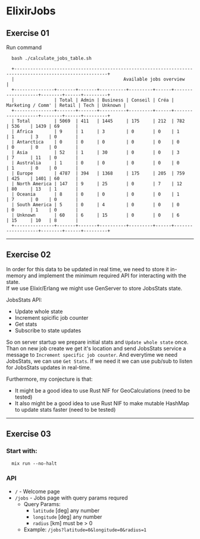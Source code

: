 # ElixirJobs

## Exercise 01

Run command
```
  bash ./calculate_jobs_table.sh

  +---------------------------------------------------------------------------------------------------------+
  |                                         Available jobs overview                                         |
  +---------------+-------+-------+----------+---------+------+-------------------+--------+------+---------+
  |               | Total | Admin | Business | Conseil | Créa | Marketing / Comm' | Retail | Tech | Unknown |
  +---------------+-------+-------+----------+---------+------+-------------------+--------+------+---------+
  | Total         | 5069  | 411   | 1445     | 175     | 212  | 782               | 536    | 1439 | 69      |
  | Africa        | 9     | 1     | 3        | 0       | 0    | 1                 | 1      | 3    | 0       |
  | Antarctica    | 0     | 0     | 0        | 0       | 0    | 0                 | 0      | 0    | 0       |
  | Asia          | 52    | 1     | 30       | 0       | 0    | 3                 | 7      | 11   | 0       |
  | Australia     | 1     | 0     | 0        | 0       | 0    | 0                 | 1      | 0    | 0       |
  | Europe        | 4787  | 394   | 1368     | 175     | 205  | 759               | 425    | 1401 | 60      |
  | North America | 147   | 9     | 25       | 0       | 7    | 12                | 80     | 13   | 1       |
  | Oceania       | 8     | 0     | 0        | 0       | 0    | 1                 | 7      | 0    | 0       |
  | South America | 5     | 0     | 4        | 0       | 0    | 0                 | 0      | 1    | 0       |
  | Unknown       | 60    | 6     | 15       | 0       | 0    | 6                 | 15     | 10   | 8       |
  +---------------+-------+-------+----------+---------+------+-------------------+--------+------+---------+
```

---

## Exercise 02  

In order for this data to be updated in real time, we need to store it in-memory and implement the minimum required API for interacting with the state.  
If we use Elixir/Erlang we might use GenServer to store JobsStats state.

JobsStats API:
- Update whole state
- Increment spicific job counter
- Get stats
- Subscribe to state updates

So on server startup we prepare initial stats and ``Update whole state`` once. Than on new job create we get it's location and send JobsStats service a message to ``Increment specific job counter``. And everytime we need JobsStats, we can use ``Get Stats``. If we need it we can use pub/sub to listen for JobsStats updates in real-time.

Furthermore, my conjecture is that:
- It might be a good idea to use Rust NIF for GeoCalculations (need to be tested)
- It also might be a good idea to use Rust NIF to make mutable HashMap to update stats faster (need to be tested)


---
## Exercise 03
### Start with:
```
  mix run --no-halt
```

### API
- ``/`` - Welcome page
- ``/jobs`` - Jobs page with query params requred
  - Query Params:
    - ``latitude`` [deg] any number
    - ``longitude`` [deg] any number
    - ``radius`` [km] must be > 0
  - Example: ``/jobs?latitude=0&longitude=0&radius=1``
